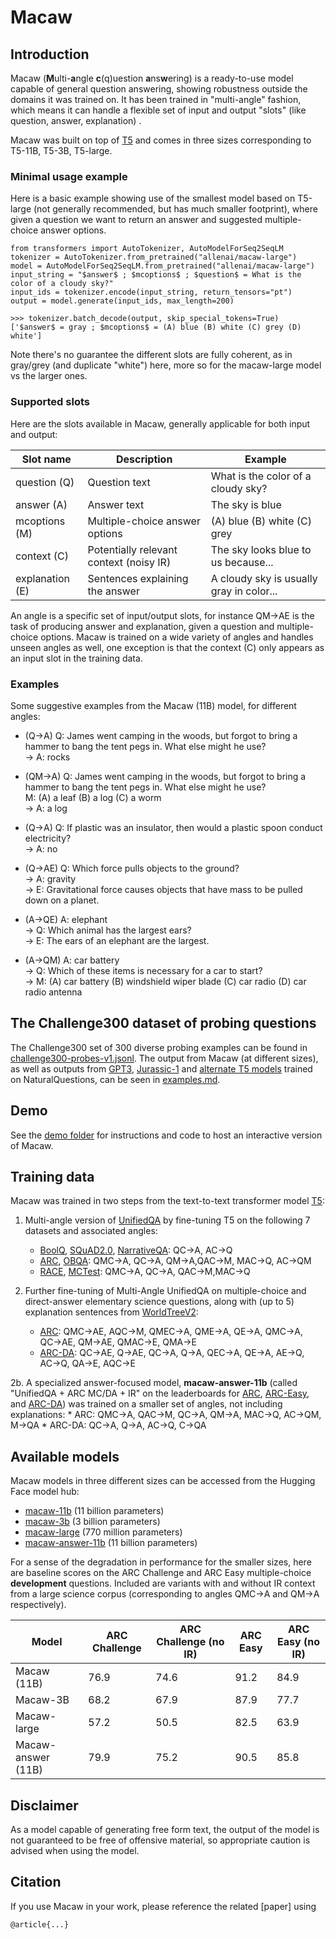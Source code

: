# Macaw

## Introduction

Macaw (<b>M</b>ulti-<b>a</b>ngle <b>c</b>(q)uestion <b>a</b>ns<b>w</b>ering) is a ready-to-use model capable of general 
question answering, showing robustness outside the domains it was 
trained on. It has been trained in "multi-angle" fashion, which means it can handle a flexible set of input
and output "slots" (like question, answer, explanation) .

Macaw was built on top of [T5](https://github.com/google-research/text-to-text-transfer-transformer) and 
comes in three sizes corresponding to T5-11B, T5-3B, T5-large.

### Minimal usage example

Here is a basic example showing use of the smallest model based on T5-large (not generally recommended, but has much 
smaller footprint), where given a question we want to return an answer and suggested multiple-choice answer options.

```buildoutcfg
from transformers import AutoTokenizer, AutoModelForSeq2SeqLM
tokenizer = AutoTokenizer.from_pretrained("allenai/macaw-large")
model = AutoModelForSeq2SeqLM.from_pretrained("allenai/macaw-large")
input_string = "$answer$ ; $mcoptions$ ; $question$ = What is the color of a cloudy sky?"
input_ids = tokenizer.encode(input_string, return_tensors="pt")
output = model.generate(input_ids, max_length=200)

>>> tokenizer.batch_decode(output, skip_special_tokens=True)
['$answer$ = gray ; $mcoptions$ = (A) blue (B) white (C) grey (D) white']
```

Note there's no guarantee the different slots are fully coherent, as in gray/grey (and duplicate "white") here,
more so for the macaw-large model vs the larger ones.

### Supported slots

Here are the slots available in Macaw, generally applicable for both input and output:

| Slot name | Description | Example | 
|---|---|---|
|question (Q) | Question text | What is the color of a cloudy sky? |
|answer (A) | Answer text | The sky is blue |
|mcoptions (M) | Multiple-choice answer options |  (A) blue (B) white (C) grey |
|context (C) | Potentially relevant context (noisy IR) | The sky looks blue to us because... |
|explanation (E) | Sentences explaining the answer | A cloudy sky is usually gray in color... |

An angle is a specific set of input/output slots, for instance QM->AE is the task of producing answer and explanation,
given a question and multiple-choice options. Macaw is trained on a wide variety of angles and handles unseen angles
as well, one exception is that the context (C) only appears as an input slot in the training data.

### Examples

Some suggestive examples from the Macaw (11B) model, for different angles:

  * (Q→A) Q: James went camping in the woods, but forgot to bring a hammer to bang the tent pegs in. What else might he use? <br> 
  → A: rocks
  
  * (QM→A) Q: James went camping in the woods, but forgot to bring a hammer to bang the tent pegs in. What else might he use? <br> 
           M: (A) a leaf (B) a log (C) a worm <br>
  → A: a log

  * (Q→A) Q: If plastic was an insulator, then would a plastic spoon conduct electricity? <br>
  → A: no

  * (Q→AE) Q: Which force pulls objects to the ground? <br>
  → A: gravity <br>
  → E: Gravitational force causes objects that have mass to be pulled down on a planet.

  * (A→QE) A: elephant <br>
  → Q: Which animal has the largest ears? <br>
  → E: The ears of an elephant are the largest.

  * (A→QM) A: car battery <br>
  → Q: Which of these items is necessary for a car to start? <br>
  → M: (A) car battery (B) windshield wiper blade (C) car radio (D) car radio antenna
  
  
## The Challenge300 dataset of probing questions

The Challenge300 set of 300 diverse probing examples can be found in [challenge300-probes-v1.jsonl](challenge300-probes-v1.jsonl). The output
from Macaw (at different sizes), as well as outputs from [GPT3](https://arxiv.org/pdf/2005.14165.pdf), 
[Jurassic-1](https://www.ai21.com/blog/announcing-ai21-studio-and-jurassic-1) and 
[alternate T5 models](https://www.aclweb.org/anthology/2020.emnlp-main.437/) trained on NaturalQuestions, can be seen in
[examples.md](examples.md).

## Demo

See the [demo folder](demo) for instructions and code to host an interactive version of Macaw.

## Training data

Macaw was trained in two steps from the text-to-text transformer 
model [T5](https://github.com/google-research/text-to-text-transfer-transformer):

   1. Multi-angle version of [UnifiedQA](https://github.com/allenai/unifiedqa) by fine-tuning T5
   on the following 7 datasets and associated angles:
       * [BoolQ](https://github.com/google-research-datasets/boolean-questions), 
       [SQuAD2.0](https://rajpurkar.github.io/SQuAD-explorer), 
       [NarrativeQA](https://github.com/deepmind/narrativeqa): QC→A, AC→Q
       * [ARC](https://allenai.org/data/arc), [OBQA](https://allenai.org/data/open-book-qa): 
       QMC→A, QC→A, QM→A,QAC→M, MAC→Q, AC→QM
       * [RACE](https://www.cs.cmu.edu/~glai1/data/race/), 
       [MCTest](https://mattr1.github.io/mctest/): QMC→A, QC→A, QAC→M,MAC→Q
       
   2. Further fine-tuning of Multi-Angle UnifiedQA on multiple-choice and direct-answer elementary science questions, 
   along with (up to 5) explanation sentences from [WorldTreeV2](http://cognitiveai.org/explanationbank/): 
       * [ARC](https://allenai.org/data/arc): QMC→AE, AQC→M, QMEC→A, QME→A, QE→A, QMC→A, QC→AE, QM→AE, QMAC→E, QMA→E
       * [ARC-DA](https://allenai.org/data/arc-da): QC→AE, Q→AE, QC→A, Q→A, QEC→A, QE→A, AE→Q, AC→Q, QA→E, AQC→E
       
   2b. A specialized answer-focused model, <b>macaw-answer-11b</b> (called "UnifiedQA + ARC MC/DA + IR" on the 
   leaderboards for [ARC](https://leaderboard.allenai.org/arc/submissions/public), 
   [ARC-Easy](https://leaderboard.allenai.org/arc_easy/submissions/public), and 
   [ARC-DA](https://leaderboard.allenai.org/genie-arcda/submissions/public))
   was trained on a smaller set of angles, not including explanations:
       * ARC: QMC→A, QAC→M, QC→A, QM→A, MAC→Q, AC→QM, M→QA
       * ARC-DA: QC→A, Q→A, AC→Q, C→QA
       
   
## Available models

Macaw models in three different sizes can be accessed from the Hugging Face model hub:

   * [macaw-11b](https://huggingface.co/allenai/macaw-11b)  (11 billion parameters)
   * [macaw-3b](https://huggingface.co/allenai/macaw-3b)  (3 billion parameters)
   * [macaw-large](https://huggingface.co/allenai/macaw-large)  (770 million parameters)
   * [macaw-answer-11b](https://huggingface.co/allenai/macaw-answer-11b)  (11 billion parameters)

For a sense of the degradation in performance for the smaller sizes, here are baseline scores on the ARC Challenge and 
ARC Easy multiple-choice <b>development</b> questions. Included are variants with and without IR context from a large science 
corpus (corresponding to angles QMC→A and QM→A respectively).

|Model | ARC Challenge | ARC Challenge (no IR) | ARC Easy | ARC Easy (no IR)|
|---|---|---|---|---|
|Macaw (11B) | 76.9 | 74.6 | 91.2 | 84.9|
|Macaw-3B | 68.2 | 67.9 | 87.9 |  77.7|
|Macaw-large | 57.2 | 50.5 | 82.5 | 63.9|
|Macaw-answer (11B) | 79.9 | 75.2 | 90.5 | 85.8|

## Disclaimer

As a model capable of generating free form text, the output of the model is not guaranteed to be free of
offensive material, so appropriate caution is advised when using the model.

## Citation

If you use Macaw in your work, please reference the related [paper] using

```buildoutcfg
@article{...}
```
